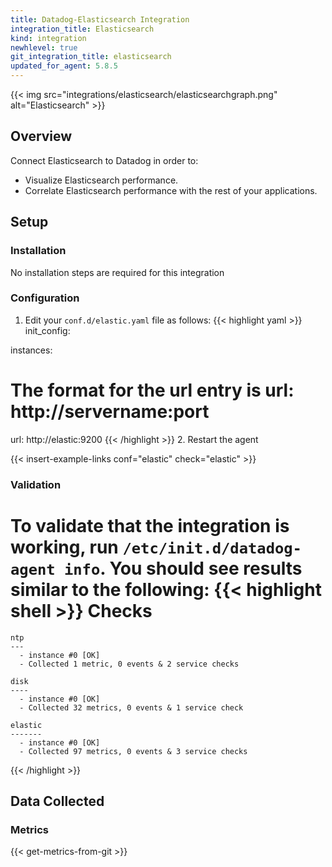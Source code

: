 ```yaml
---
title: Datadog-Elasticsearch Integration
integration_title: Elasticsearch
kind: integration
newhlevel: true
git_integration_title: elasticsearch
updated_for_agent: 5.8.5
---
```


{{< img src="integrations/elasticsearch/elasticsearchgraph.png" alt="Elasticsearch" >}}

## Overview

Connect Elasticsearch to Datadog in order to:

* Visualize Elasticsearch performance.
* Correlate Elasticsearch performance with the rest of your applications.

## Setup
### Installation

No installation steps are required for this integration

### Configuration

1.  Edit your `conf.d/elastic.yaml` file as follows:
{{< highlight yaml >}}
init_config:

instances:
  # The format for the url entry is url: http://servername:port
  url: http://elastic:9200 
{{< /highlight >}}
2. Restart the agent

{{< insert-example-links conf="elastic" check="elastic" >}}

### Validation

To validate that the integration is working, run ```/etc/init.d/datadog-agent info```. You should see results similar to the following:
{{< highlight shell >}}
Checks
======

    ntp
    ---
      - instance #0 [OK]
      - Collected 1 metric, 0 events & 2 service checks

    disk
    ----
      - instance #0 [OK]
      - Collected 32 metrics, 0 events & 1 service check

    elastic
    -------
      - instance #0 [OK]
      - Collected 97 metrics, 0 events & 3 service checks
{{< /highlight >}}

## Data Collected
### Metrics

{{< get-metrics-from-git >}}

